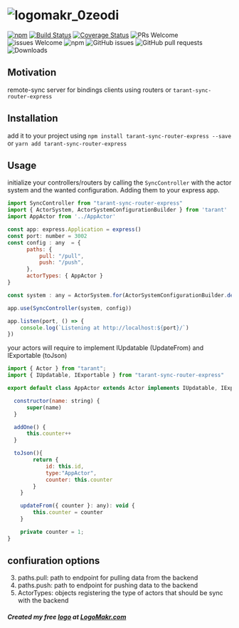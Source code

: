 # ![logomakr_0zeodi](https://user-images.githubusercontent.com/3071208/50887134-a606fd00-13f2-11e9-8a7a-c90138074c6e.png)


[![npm](https://img.shields.io/npm/v/tarant-sync-router-express.svg)](https://www.npmjs.com/package/tarant-sync-router-express)
[![Build Status](https://travis-ci.org/tarantx/tarant-sync-router-express.svg?branch=master)](https://travis-ci.org/tarantx/tarant-sync-router-express)
[![Coverage Status](https://coveralls.io/repos/github/tarantx/tarant-sync-router-express/badge.svg?branch=master)](https://coveralls.io/github/tarantx/tarant-sync-router-express?branch=master)
![PRs Welcome](https://img.shields.io/badge/PRs-welcome-brightgreen.svg)
![issues Welcome](https://img.shields.io/badge/issues-welcome-brightgreen.svg)
![npm](https://img.shields.io/npm/l/tarant-sync-router-express.svg)
![GitHub issues](https://img.shields.io/github/issues/tarantx/tarant-sync-router-express.svg)
![GitHub pull requests](https://img.shields.io/github/issues-pr/tarantx/tarant-sync-router-express.svg)
![Downloads](https://img.shields.io/npm/dt/tarant-sync-router-express.svg)

## Motivation

remote-sync server for bindings clients using routers or `tarant-sync-router-express`


## Installation

add it to your project using `npm install tarant-sync-router-express --save` or `yarn add tarant-sync-router-express`

## Usage

initialize your controllers/routers by calling the `SyncController` with the actor system and the wanted configuration. Adding them to your express app.

```js
import SyncController from "tarant-sync-router-express"
import { ActorSystem, ActorSystemConfigurationBuilder } from 'tarant'
import AppActor from '../AppActor'

const app: express.Application = express()
const port: number = 3002
const config : any  = {
      paths: {
          pull: "/pull", 
          push: "/push", 
      },
      actorTypes: { AppActor }
}

const system : any = ActorSystem.for(ActorSystemConfigurationBuilder.define().done())  

app.use(SyncController(system, config))

app.listen(port, () => {
    console.log(`Listening at http://localhost:${port}/`)
})
```

your actors will require to implement IUpdatable (UpdateFrom) and IExportable (toJson)

```js
import { Actor } from "tarant";
import { IUpdatable, IExportable } from "tarant-sync-router-express"

export default class AppActor extends Actor implements IUpdatable, IExportable {

  constructor(name: string) {
      super(name)
  }

  addOne() {
      this.counter++
  }

  toJson(){
        return {
            id: this.id,
            type:"AppActor",
            counter: this.counter
        }
    }

    updateFrom({ counter }: any): void {
        this.counter = counter
    }

    private counter = 1; 
}

```
## confiuration options

3. paths.pull: path to endpoint for pulling data from the backend
3. paths.push: path to endpoint for pushing data to the backend
4. ActorTypes: objects registering the type of actors that should be sync with the backend 

##### Created my free [logo](https://logomakr.com/0ZeODI) at <a href="http://logomakr.com" title="Logo Makr">LogoMakr.com</a> 
